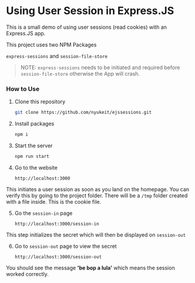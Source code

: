 # Using User Session in Express.JS

This is a small demo of using user sessions (read cookies) with an Express.JS app.

This project uses two NPM Packages

`express-sessions` and `session-file-store`

> NOTE: `express-sessions` needs to be initiated and required before `session-file-store` otherwise the App will crash.

### How to Use

1. Clone this repository

   ```bash
   git clone https://github.com/nyukeit/ejssessions.git
   ```

2. Install packages

   ```bash
   npm i
   ```

3. Start the server

   ```bash
   npm run start
   ```

4. Go to the website

   ```http
   http://localhost:3000
   ```

This initiates a user session as soon as you land on the homepage. You can verify this by going to the project folder. There will be a `/tmp` folder created with a file inside. This is the cookie file.

5. Go the `session-in` page

   ```http
   http://localhost:3000/session-in
   ```

This step initializes the secret which will then be displayed on `session-out`

6. Go to `session-out` page to view the secret

   ```http
   http://localhost:3000/session-out
   ```

You should see the message **'be bop a lula'** which means the session worked correctly. 
